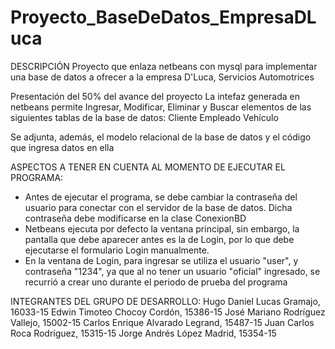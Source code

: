 # Proyecto_BaseDeDatos_EmpresaDLuca
DESCRIPCIÓN
Proyecto que enlaza netbeans con mysql para implementar una base de datos a ofrecer a la empresa D'Luca, Servicios Automotrices

Presentación del 50% del avance del proyecto
La intefaz generada en netbeans permite Ingresar, Modificar, Eliminar y Buscar elementos de las siguientes tablas de la base de datos:
  Cliente
  Empleado
  Vehículo
  
Se adjunta, además, el modelo relacional de la base de datos y el código que ingresa datos en ella

ASPECTOS A TENER EN CUENTA AL MOMENTO DE EJECUTAR EL PROGRAMA:
  - Antes de ejecutar el programa, se debe cambiar la contraseña del usuario para conectar con el servidor de la base de datos.
    Dicha contraseña debe modificarse en la clase ConexionBD
  - Netbeans ejecuta por defecto la ventana principal, sin embargo, la pantalla que debe aparecer antes es la de Login, por lo que debe
    ejecutarse el formulario Login manualmente.
  - En la ventana de Login, para ingresar se utiliza el usuario "user", y contraseña "1234", ya que al no tener un 
    usuario "oficial" ingresado, se recurrió a crear uno durante el periodo de prueba del programa
    
INTEGRANTES DEL GRUPO DE DESARROLLO:
Hugo Daniel Lucas Gramajo,        16033-15
Edwin Timoteo Chocoy Cordón,      15386-15
José Mariano Rodríguez Vallejo,   15002-15
Carlos Enrique Alvarado Legrand,  15487-15
Juan Carlos Roca Rodríguez,       15315-15
Jorge Andrés López Madrid,        15354-15
